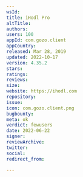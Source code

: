 ```yaml
---
wsId: 
title: iHodl Pro
altTitle: 
authors: 
users: 100
appId: com.gozo.client
appCountry: 
released: Mar 28, 2019
updated: 2022-10-17
version: 4.35.2
stars: 
ratings: 
reviews: 
size: 
website: https://ihodl.com
repository: 
issue: 
icon: com.gozo.client.png
bugbounty: 
meta: ok
verdict: fewusers
date: 2022-06-22
signer: 
reviewArchive: 
twitter: 
social: 
redirect_from: 

---
```


